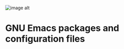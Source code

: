 ![image alt](https://github.com/SciBourne/emacs.d/raw/master/emacs.png)
# GNU Emacs packages and configuration files
